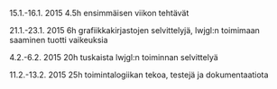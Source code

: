 
15.1.-16.1. 2015 4.5h ensimmäisen viikon tehtävät 

21.1.-23.1. 2015 6h grafiikkakirjastojen selvittelyjä, lwjgl:n toimimaan saaminen tuotti vaikeuksia

4.2.-6.2. 2015 20h tuskaista lwjgl:n toiminnan selvittelyä

11.2.-13.2. 2015 25h toimintalogiikan tekoa, testejä ja dokumentaatiota


